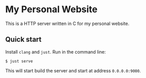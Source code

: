 # My Personal Website

This is a HTTP server written in C for my personal website.

## Quick start

Install `clang` and `just`. Run in the command line:

```console
$ just serve
```

This will start build the server and start at address `0.0.0.0:9000`.

